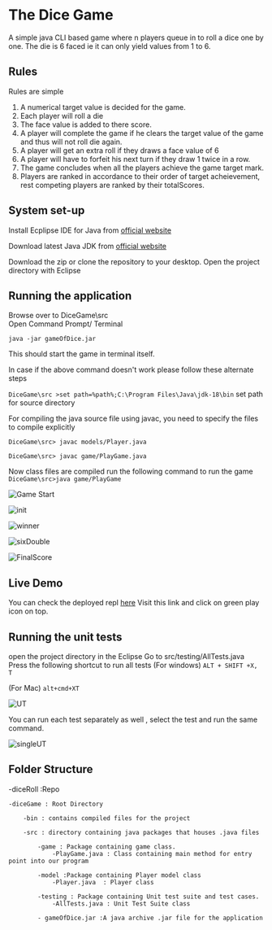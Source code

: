 # The Dice Game

A simple java CLI based game where n players queue in to roll a dice one by one. The die is 6 faced ie it can only yield values from 1 to 6. 

## Rules
Rules are simple
1. A  numerical target value is decided for the game.
2. Each player will roll a die
3. The face value is added to there score.
4. A player  will complete the game  if he clears the target value of the game and thus will not roll die again.
5. A player will get an extra roll if they draws a face value of 6
6. A player will have to forfeit his next turn if they draw 1 twice in a row.
7. The game concludes when all the players achieve the game target mark.
8. Players are ranked in accordance to their order of target acheievement, rest competing players are ranked by their totalScores.

## System set-up

Install Ecplipse IDE for Java from [official website](https://www.eclipse.org/downloads/) 

Download latest Java JDK from [official website](https://www.oracle.com/java/technologies/downloads/)

Download the zip or clone the repository to your desktop.
Open the project directory with Eclipse

## Running the application


 Browse over to DiceGame\src\
 Open Command Prompt/ Terminal

 `java -jar gameOfDice.jar`

 This should start the game in terminal itself.


 In case if the above command doesn't work please follow these alternate steps 

 `DiceGame\src >set path=%path%;C:\Program Files\Java\jdk-18\bin`
 set path for source directory


 For compiling the java source file using javac, you need to specify the files to compile explicitly

 `DiceGame\src> javac models/Player.java`
 
 `DiceGame\src> javac game/PlayGame.java`

 Now class files are compiled 
    run the following command to run the game
 `DiceGame\src>java game/PlayGame`


 ![Game Start](https://github.com/sahil-repos/DiceRoll/blob/main/screenshots/startGame.PNG)

 ![init](https://github.com/sahil-repos/DiceRoll/blob/main/screenshots/init.PNG)

 ![winner](https://github.com/sahil-repos/DiceRoll/blob/main/screenshots/winner.PNG)

![sixDouble](https://github.com/sahil-repos/DiceRoll/blob/main/screenshots/sixDouble.PNG)

 ![FinalScore](https://github.com/sahil-repos/DiceRoll/blob/main/screenshots/FinalScore.PNG)








## Live Demo

You can check the deployed repl [here](https://replit.com/@sahil-repl/Dice#PlayGame.java)
Visit this link and click on green play icon on top.



## Running the unit tests

open the project directory in the Eclipse
Go to src/testing/AllTests.java
Press the following shortcut to run all tests 
(For windows)
`ALT + SHIFT +X, T`

(For Mac)
`alt+cmd+XT`

![UT](https://github.com/sahil-repos/DiceRoll/blob/main/screenshots/UT.PNG)

You can run each test separately as well , select the test and run the same command.

![singleUT](https://github.com/sahil-repos/DiceRoll/blob/main/screenshots/singleUT.PNG)

## Folder Structure

-diceRoll :Repo

    -diceGame : Root Directory
    
        -bin : contains compiled files for the project
        
        -src : directory containing java packages that houses .java files
        
            -game : Package containing game class.
                -PlayGame.java : Class containing main method for entry point into our program
                
            -model :Package containing Player model class 
                -Player.java  : Player class 
                
            -testing : Package containing Unit test suite and test cases. 
                -AllTests.java : Unit Test Suite class
                
            - gameOfDice.jar :A java archive .jar file for the application
            






